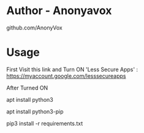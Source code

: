 # Author - Anonyavox

github.com/AnonyVox

# Usage

First Visit this link and Turn ON 'Less Secure Apps' :
https://myaccount.google.com/lesssecureapps

After Turned ON

apt install python3

apt install python3-pip

pip3 install -r requirements.txt


